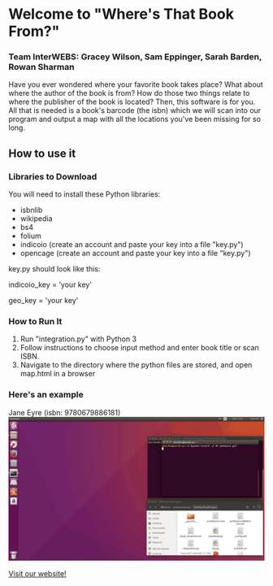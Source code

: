 # Welcome to "Where's That Book From?"
### **Team InterWEBS**: Gracey Wilson, Sam Eppinger, Sarah Barden, Rowan Sharman
Have you ever wondered where your favorite book takes place? What about where the author of the book is from? How do those two things relate to where the publisher of the book is located? Then, this software is for you. All that is needed is a book's barcode (the isbn) which we will scan into our program and output a map with all the locations you've been missing for so long.

## How to use it

### Libraries to Download
You will need to install these Python libraries:
- isbnlib
- wikipedia
- bs4
- folium
- indicoio (create an account and paste your key into a file "key.py")
- opencage (create an account and paste your key into a file "key.py")

key.py should look like this:

indicoio_key = 'your key'

geo_key = 'your key'

### How to Run It
1. Run "integration.py" with Python 3
2. Follow instructions to choose input method and enter book title or scan ISBN.
3. Navigate to the directory where the python files are stored, and open map.html in a browser

### Here's an example
Jane Eyre (isbn: 9780679886181)
![Jane Eyre gif](/pictures/janeeyre.gif)

[Visit our website!](https://samepp.github.io/WTBF)

